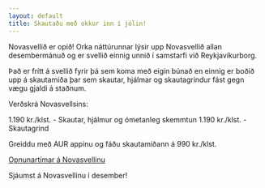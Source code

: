 ```yaml
---
layout: default
title: Skautaðu með okkur inn í jólin!
---
```

Novasvellið er opið! Orka náttúrunnar lýsir upp Novasvellið allan desembermánuð og er svellið einnig unnið í samstarfi við Reykjavíkurborg.

Það er frítt á svellið fyrir þá sem koma með eigin búnað en einnig er boðið upp á skautamiða þar sem skautar, hjálmar og skautagrindur fást gegn vægu gjaldi á staðnum.

Verðskrá Novasvellsins:

1.190 kr./klst. - Skautar, hjálmur og ómetanleg skemmtun 1.190 kr./klst. - Skautagrind

Greiddu með AUR appinu og fáðu skautamiðann á 990 kr./klst.

<A href='/about.html'> Opnunartímar á Novasvellinu</a>

Sjáumst á Novasvellinu í desember!


